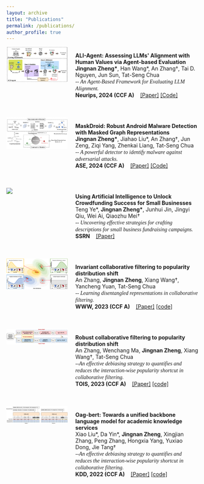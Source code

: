 ```yaml
---
layout: archive
title: "Publications"
permalink: /publications/
author_profile: true
---
```


<div style="display: flex; flex-direction: column;">

  <!-- 第一组图片和段落 -->
  <div style="display: flex; align-items: flex-start;">
    <!-- 图片部分（1/3） -->
    <div style="flex: 1;">
      <img src="../paper_imgs/ali-agent.png" style="width: 100%; height: auto;">
    </div>
    <!-- 文字部分（2/3） -->
    <div style="flex: 2; padding-left: 20px;">
      <p style="margin-bottom: 50px;"><strong>ALI-Agent: Assessing LLMs' Alignment with Human Values via Agent-based Evaluation</strong><br>
      <span style="font-size: 14px;"> <strong>Jingnan Zheng*</strong>, Han Wang*, An Zhang†, Tai D. Nguyen, Jun Sun, Tat-Seng Chua</span><br>
      <span style="font-size: 14px; font-family: 'Times New Roman';"><i>-- An Agent-Based Framework for Evaluating LLM Alignment.</i></span><br>
    <span style="font-size: 14px; "><strong>Neurips, 2024 (CCF A)</strong> &nbsp;&nbsp; <a href="https://arxiv.org/pdf/2405.14125">[Paper]</a> <a href="https://github.com/SophieZheng998/ALI-Agent">[Code]</a></span>
      </p>
    </div>
  </div>
  <!-- 第一组图片和段落 -->
  <div style="display: flex; align-items: flex-start;">
    <!-- 图片部分（1/3） -->
    <div style="flex: 1;">
      <img src="../paper_imgs/maskdroid.png" style="width: 100%; height: auto;">
    </div>
    <!-- 文字部分（2/3） -->
    <div style="flex: 2; padding-left: 20px;">
      <p style="margin-bottom: 50px;"><strong>MaskDroid: Robust Android Malware Detection with Masked Graph Representations</strong><br>
      <span style="font-size: 14px;"><strong>Jingnan Zheng*</strong>, Jiahao Liu*, An Zhang†, Jun Zeng, Ziqi Yang, Zhenkai Liang, Tat-Seng Chua</span><br>
      <span style="font-size: 14px; font-family: 'Times New Roman';"><i>-- A powerful detector to identify malware against adversarial attacks.</i></span><br>
    <span style="font-size: 14px; "><strong>ASE, 2024 (CCF A)</strong> &nbsp;&nbsp; <a href="https://dl.acm.org/doi/pdf/10.1145/3691620.3695008">[Paper]</a> <a href="https://github.com/SophieZheng998/MaskDroid">[Code]</a></span>
      </p>
    </div>
  </div>
  <!-- 第二组图片和段落 -->
  <div style="display: flex; align-items: flex-start;">
    <!-- 图片部分（1/3） -->
    <div style="flex: 1;">
      <img src="../paper_imgs/gfm.png" style="width: 100%; height: auto;">
    </div>
    <!-- 文字部分（2/3） -->
    <div style="flex: 2; padding-left: 20px;">
      <p style="margin-bottom: 50px;"><strong>Using Artificial Intelligence to Unlock Crowdfunding Success for Small Businesses</strong><br>
      <span style="font-size: 14px;">Teng Ye*, <strong>Jingnan Zheng*</strong>, Junhui Jin, Jingyi Qiu, Wei Ai, Qiaozhu Mei†</span><br>
      <span style="font-size: 14px; font-family: 'Times New Roman';"><i>-- Uncovering effective strategies for crafting descriptions for small business fundraising campaigns.</i></span><br>
    <span style="font-size: 14px; "><strong>SSRN</strong> &nbsp;&nbsp; <a href="https://scholar.google.com/citations?view_op=view_citation&hl=en&user=UlgiSa0AAAAJ&citation_for_view=UlgiSa0AAAAJ:6pF0wJmtdfAC">[Paper]</a></span>
      </p>
    </div>
  </div>
  <!-- 第三组图片和段落 -->
  <div style="display: flex; align-items: flex-start;">
    <!-- 图片部分（1/3） -->
    <div style="flex: 1;">
      <img src="../paper_imgs/invcf.png" style="width: 100%; height: auto;">
    </div>
    <!-- 文字部分（2/3） -->
    <div style="flex: 2; padding-left: 20px;">
      <p style="margin-bottom: 50px;"><strong>Invariant collaborative filtering to popularity distribution shift</strong><br>
      <span style="font-size: 14px;">An Zhang, <strong>Jingnan Zheng</strong>, Xiang Wang†, Yancheng Yuan, Tat-Seng Chua</span><br>
      <span style="font-size: 14px; font-family: 'Times New Roman';"><i>-- Learning disentangled representations in collaborative filtering.</i></span><br>
    <span style="font-size: 14px; "><strong>WWW, 2023 (CCF A)</strong> &nbsp;&nbsp; <a href="https://dl.acm.org/doi/pdf/10.1145/3543507.3583461">[Paper]</a> <a href="https://github.com/anzhang314/InvCF">[code]</a></span>
    </p>
    </div>
  </div>

  <div style="display: flex; align-items: flex-start;">
    <!-- 图片部分（1/3） -->
    <div style="flex: 1;">
      <img src="../paper_imgs/popgo.png" style="width: 100%; height: auto;">
    </div>
    <!-- 文字部分（2/3） -->
    <div style="flex: 2; padding-left: 20px;">
      <p style="margin-bottom: 50px;"><strong>Robust collaborative filtering to popularity distribution shift</strong><br>
      <span style="font-size: 14px;">An Zhang, Wenchang Ma, <strong>Jingnan Zheng</strong>, Xiang Wang†, Tat-Seng Chua</span><br>
      <span style="font-size: 14px; font-family: 'Times New Roman';"><i>--An effective debiasing strategy to quantifies and reduces the interaction-wise popularity shortcut in collaborative filtering.</i></span><br>
    <span style="font-size: 14px; "><strong>TOIS, 2023 (CCF A)</strong> &nbsp;&nbsp; <a href="https://dl.acm.org/doi/pdf/10.1145/3627159">[Paper]</a> <a href="https://github.com/anzhang314/PopGo">[code]</a></span>
    </p>
    </div>
  </div>

   <div style="display: flex; align-items: flex-start;">
    <!-- 图片部分（1/3） -->
    <div style="flex: 1;">
      <img src="../paper_imgs/oag-bert.png" style="width: 100%; height: auto;">
    </div>
    <!-- 文字部分（2/3） -->
    <div style="flex: 2; padding-left: 20px;">
      <p style="margin-bottom: 50px;"><strong>Oag-bert: Towards a unified backbone language model for academic knowledge services</strong><br>
      <span style="font-size: 14px;">Xiao Liu*, Da Yin*, <strong>Jingnan Zheng</strong>, Xingjian Zhang, Peng Zhang, Hongxia Yang, Yuxiao Dong, Jie Tang†</span><br>
      <span style="font-size: 14px; font-family: 'Times New Roman';"><i>--An effective debiasing strategy to quantifies and reduces the interaction-wise popularity shortcut in collaborative filtering.</i></span><br>
    <span style="font-size: 14px; "><strong>KDD, 2022 (CCF A)</strong> &nbsp;&nbsp; <a href="https://dl.acm.org/doi/pdf/10.1145/3534678.3539210">[Paper]</a> <a href="https://github.com/THUDM/OAG-BERT">[code]</a></span>
    </p>
    </div>
  </div>


</div>




